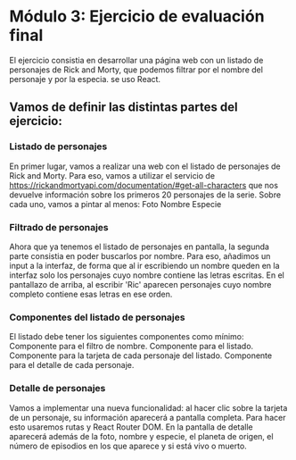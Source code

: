# Módulo 3: Ejercicio de evaluación final

El ejercicio consistia en desarrollar una página web con un listado de personajes de Rick and Morty, que
podemos filtrar por el nombre del personaje y por la especia. se uso React.

## Vamos de definir las distintas partes del ejercicio:



###  Listado de personajes

En primer lugar, vamos a realizar una web con el listado de personajes de Rick and Morty. Para eso, vamos a
utilizar el servicio de https://rickandmortyapi.com/documentation/#get-all-characters que nos devuelve
información sobre los primeros 20 personajes de la serie. Sobre cada uno, vamos a pintar al menos:
Foto
Nombre
Especie


###  Filtrado de personajes
Ahora que ya tenemos el listado de personajes en pantalla, la segunda parte consistia en poder buscarlos
por nombre. Para eso, añadimos un input a la interfaz, de forma que al ir escribiendo un nombre queden
en la interfaz solo los personajes cuyo nombre contiene las letras escritas. En el pantallazo de arriba, al
escribir 'Ric' aparecen personajes cuyo nombre completo contiene esas letras en ese orden.

###  Componentes del listado de personajes
El listado debe tener los siguientes componentes como mínimo:
Componente para el filtro de nombre.
Componente para el listado.
Componente para la tarjeta de cada personaje del listado.
Componente para el detalle de cada personaje.


### Detalle de personajes
Vamos a implementar una nueva funcionalidad: al hacer clic sobre la tarjeta de un personaje, su
información aparecerá a pantalla completa. Para hacer esto usaremos rutas y React Router DOM. En la
pantalla de detalle aparecerá además de la foto, nombre y especie, el planeta de origen, el número de
episodios en los que aparece y si está vivo o muerto.


